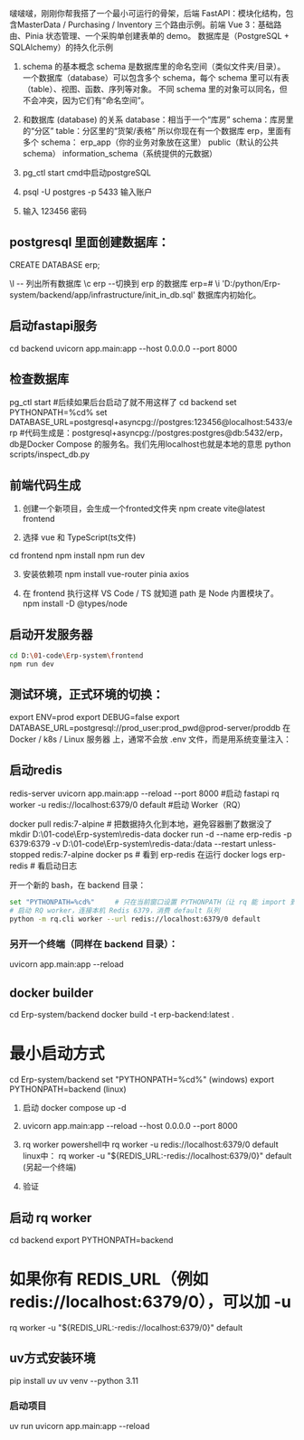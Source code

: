 啵啵啵，刚刚你帮我搭了一个最小可运行的骨架，后端 FastAPI：模块化结构，包含MasterData / Purchasing / Inventory 三个路由示例。前端 Vue 3：基础路由、Pinia 状态管理、一个采购单创建表单的 demo。 数据库是（PostgreSQL + SQLAlchemy）的持久化示例


1. schema 的基本概念
schema 是数据库里的命名空间（类似文件夹/目录）。
一个数据库（database）可以包含多个 schema，每个 schema 里可以有表（table）、视图、函数、序列等对象。
不同 schema 里的对象可以同名，但不会冲突，因为它们有“命名空间”。

2. 和数据库 (database) 的关系
database：相当于一个“库房”
schema：库房里的“分区”
table：分区里的“货架/表格”
所以你现在有一个数据库 erp，里面有多个 schema：
erp_app（你的业务对象放在这里）
public（默认的公共 schema）
information_schema（系统提供的元数据）

1. pg_ctl start   cmd中启动postgreSQL
2. psql -U postgres -p 5433    输入账户
3. 输入  123456   密码




## postgresql 里面创建数据库：
CREATE DATABASE erp;

\l   -- 列出所有数据库
\c erp   --切换到 erp 的数据库
erp=# \i 'D:/python/Erp-system/backend/app/infrastructure/init_in_db.sql'  数据库内初始化。


## 启动fastapi服务
cd backend
uvicorn app.main:app --host 0.0.0.0 --port 8000



## 检查数据库
pg_ctl start    #后续如果后台启动了就不用这样了
cd backend
set PYTHONPATH=%cd%
set DATABASE_URL=postgresql+asyncpg://postgres:123456@localhost:5433/erp   #代码生成是：postgresql+asyncpg://postgres:postgres@db:5432/erp， db是Docker Compose 的服务名。我们先用localhost也就是本地的意思
python scripts/inspect_db.py


## 前端代码生成
1.  创建一个新项目，会生成一个fronted文件夹
npm create vite@latest frontend

2. 选择 vue 和 TypeScript(ts文件)

  cd frontend
  npm install
  npm run dev

3. 安装依赖项
npm install vue-router pinia axios

4. 在 frontend 执行这样 VS Code / TS 就知道 path 是 Node 内置模块了。
npm install -D @types/node

## 启动开发服务器
```bash
cd D:\01-code\Erp-system\frontend
npm run dev
```


## 测试环境，正式环境的切换：
export ENV=prod
export DEBUG=false
export DATABASE_URL=postgresql://prod_user:prod_pwd@prod-server/proddb
在 Docker / k8s / Linux 服务器 上，通常不会放 .env 文件，而是用系统变量注入：



## 启动redis
redis-server
uvicorn app.main:app --reload --port 8000       #启动 fastapi
rq worker -u redis://localhost:6379/0 default   #启动 Worker（RQ）

docker pull redis:7-alpine # 把数据持久化到本地，避免容器删了数据没了
mkdir D:\01-code\Erp-system\redis-data
docker run -d --name erp-redis -p 6379:6379 -v D:\01-code\Erp-system\redis-data:/data --restart unless-stopped redis:7-alpine
docker ps             # 看到 erp-redis 在运行
docker logs erp-redis # 看启动日志

开一个新的 bash，在 backend 目录：
``` bash
set "PYTHONPATH=%cd%"     # 只在当前窗口设置 PYTHONPATH（让 rq 能 import 到 app.*）
# 启动 RQ worker，连接本机 Redis 6379，消费 default 队列
python -m rq.cli worker --url redis://localhost:6379/0 default
```

### 另开一个终端（同样在 backend 目录）：
uvicorn app.main:app --reload





## docker builder
cd Erp-system/backend
docker build -t erp-backend:latest .


# 最小启动方式
cd Erp-system/backend
set "PYTHONPATH=%cd%" (windows)
export PYTHONPATH=backend (linux)

1. 启动 docker compose up -d
2. uvicorn app.main:app --reload --host 0.0.0.0 --port 8000
3. rq worker
  powershell中
    rq worker -u redis://localhost:6379/0 default
  linux中：
    rq worker -u "${REDIS_URL:-redis://localhost:6379/0}" default   (另起一个终端)

4. 验证



## 启动 rq worker
cd backend
export PYTHONPATH=backend
# 如果你有 REDIS_URL（例如 redis://localhost:6379/0），可以加 -u
rq worker -u "${REDIS_URL:-redis://localhost:6379/0}" default




## uv方式安装环境
pip install uv
uv venv --python 3.11
### 启动项目
uv run uvicorn app.main:app --reload